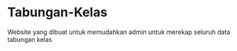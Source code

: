 # Tabungan-Kelas
 Website yang dibuat untuk memudahkan admin untuk merekap seluruh data tabungan kelas
